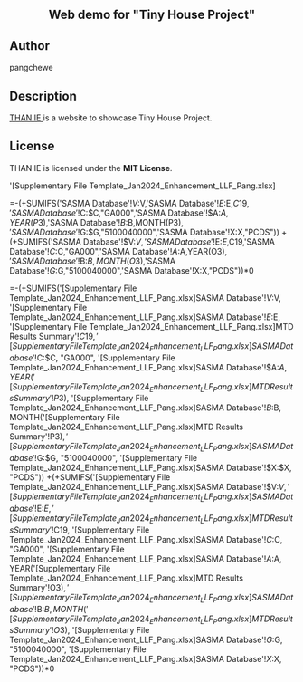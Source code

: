 <h2 align="center"> Web demo for "Tiny House Project"</h2>



## Author
pangchewe

## Description
<a href="https://pangchewe.github.io/tiny-house/" target="_blank"> THANIIE </a> is a website to showcase Tiny House Project. <!-- Built with love -->

## License
THANIIE is licensed under the **MIT License**.

'[Supplementary File Template_Jan2024_Enhancement_LLF_Pang.xlsx]

=-(+SUMIFS('SASMA Database'!$V:$V,'SASMA Database'!$E:$E,$C19,'SASMA Database'!$C:$C,"GA000",'SASMA Database'!$A:$A,YEAR(P$3),'SASMA Database'!$B:$B,MONTH(P$3),'SASMA Database'!$G:$G,"5100040000",'SASMA Database'!X:X,"PCDS"))
+(+SUMIFS('SASMA Database'!$V:$V,'SASMA Database'!$E:$E,$C19,'SASMA Database'!$C:$C,"GA000",'SASMA Database'!$A:$A,YEAR(O$3),'SASMA Database'!$B:$B,MONTH(O$3),'SASMA Database'!$G:$G,"5100040000",'SASMA Database'!X:X,"PCDS"))*0

=-(+SUMIFS('[Supplementary File Template_Jan2024_Enhancement_LLF_Pang.xlsx]SASMA Database'!$V:$V, '[Supplementary File Template_Jan2024_Enhancement_LLF_Pang.xlsx]SASMA Database'!$E:$E, '[Supplementary File Template_Jan2024_Enhancement_LLF_Pang.xlsx]MTD Results Summary'!$C19, '[Supplementary File Template_Jan2024_Enhancement_LLF_Pang.xlsx]SASMA Database'!$C:$C, "GA000", '[Supplementary File Template_Jan2024_Enhancement_LLF_Pang.xlsx]SASMA Database'!$A:$A, YEAR('[Supplementary File Template_Jan2024_Enhancement_LLF_Pang.xlsx]MTD Results Summary'!P$3), '[Supplementary File Template_Jan2024_Enhancement_LLF_Pang.xlsx]SASMA Database'!$B:$B, MONTH('[Supplementary File Template_Jan2024_Enhancement_LLF_Pang.xlsx]MTD Results Summary'!P$3), '[Supplementary File Template_Jan2024_Enhancement_LLF_Pang.xlsx]SASMA Database'!$G:$G, "5100040000", '[Supplementary File Template_Jan2024_Enhancement_LLF_Pang.xlsx]SASMA Database'!$X:$X, "PCDS")) +(+SUMIFS('[Supplementary File Template_Jan2024_Enhancement_LLF_Pang.xlsx]SASMA Database'!$V:$V, '[Supplementary File Template_Jan2024_Enhancement_LLF_Pang.xlsx]SASMA Database'!$E:$E, '[Supplementary File Template_Jan2024_Enhancement_LLF_Pang.xlsx]MTD Results Summary'!$C19, '[Supplementary File Template_Jan2024_Enhancement_LLF_Pang.xlsx]SASMA Database'!$C:$C, "GA000", '[Supplementary File Template_Jan2024_Enhancement_LLF_Pang.xlsx]SASMA Database'!$A:$A, YEAR('[Supplementary File Template_Jan2024_Enhancement_LLF_Pang.xlsx]MTD Results Summary'!O$3), '[Supplementary File Template_Jan2024_Enhancement_LLF_Pang.xlsx]SASMA Database'!$B:$B, MONTH('[Supplementary File Template_Jan2024_Enhancement_LLF_Pang.xlsx]MTD Results Summary'!O$3), '[Supplementary File Template_Jan2024_Enhancement_LLF_Pang.xlsx]SASMA Database'!$G:$G, "5100040000", '[Supplementary File Template_Jan2024_Enhancement_LLF_Pang.xlsx]SASMA Database'!$X:$X, "PCDS"))*0


